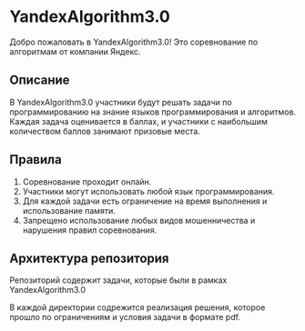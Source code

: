 # YandexAlgorithm3.0

Добро пожаловать в YandexAlgorithm3.0! Это соревнование по алгоритмам от компании Яндекс.

## Описание

В YandexAlgorithm3.0 участники будут решать задачи по программированию на знание языков программирования и алгоритмов. Каждая задача оценивается в баллах, и участники с наибольшим количеством баллов занимают призовые места.

## Правила

1.  Соревнование проходит онлайн.
2.  Участники могут использовать любой язык программирования.
3.  Для каждой задачи есть ограничение на время выполнения и использование памяти.
4.  Запрещено использование любых видов мошенничества и нарушения правил соревнования.

## Архитектура репозитория
Репозиторий содержит задачи, которые были в рамках YandexAlgorithm3.0

В каждой директории содрежится реализация решения, которое прошло по ограничениям и условия задачи в формате pdf.
